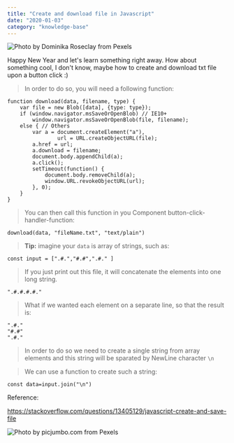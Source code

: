 ```yaml
---
title: "Create and download file in Javascript"
date: "2020-01-03"
category: "knowledge-base"
---
```


![](https://i.imgur.com/o5VQqra.jpg "Photo by Dominika Roseclay from Pexels")

Happy New Year and let's learn something right away. How about something cool, I don't know, maybe how to create and download txt file upon a button click :) 

> In order to do so, you will need a following function:
```
function download(data, filename, type) {
    var file = new Blob([data], {type: type});
    if (window.navigator.msSaveOrOpenBlob) // IE10+
        window.navigator.msSaveOrOpenBlob(file, filename);
    else { // Others
        var a = document.createElement("a"),
                url = URL.createObjectURL(file);
        a.href = url;
        a.download = filename;
        document.body.appendChild(a);
        a.click();
        setTimeout(function() {
            document.body.removeChild(a);
            window.URL.revokeObjectURL(url);  
        }, 0); 
    }
}
```

> You can then call this function in you Component button-click-handler-function:
```
download(data, "fileName.txt", "text/plain")
```
> **Tip:** imagine your <code>data</code> is array of strings, such as:
```
const input = [".#.","#.#",".#." ]
```

> If you just print out this file, it will concatenate the elements into one long string. 
```
".#.#.#.#."
```

>What if we wanted each element on a separate line, so that the result is:
```
".#."
"#.#"
".#."
```
>In order to do so we need to create a single string from array elements and this string will be sparated by NewLine character <code>\n</code>

>We can use a function to create such a string:
```
const data=input.join("\n")
```

Reference:

https://stackoverflow.com/questions/13405129/javascript-create-and-save-file

![](https://i.imgur.com/aF3EWOK.jpg "Photo by picjumbo.com from Pexels")
